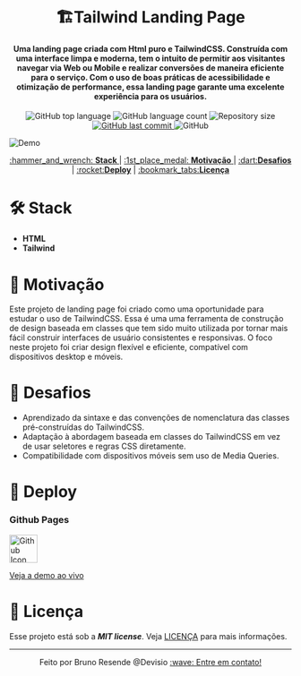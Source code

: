 <h1 align="center">
  🏗️Tailwind Landing Page
    <br>
</h1>

<h4 align="center">
  Uma landing page criada com Html puro e TailwindCSS. Construída com uma interface limpa e moderna, tem o intuito de permitir aos visitantes navegar via Web ou Mobile e realizar conversões de maneira eficiente para o serviço. Com o uso de boas práticas de acessibilidade e otimização de performance, essa landing page garante uma excelente experiência para os usuários.
</h4>
<p align="center">
  <img alt="GitHub top language" src="https://img.shields.io/github/languages/top/bresends/taiwind_landing">

  <img alt="GitHub language count" src="https://img.shields.io/github/languages/count/bresends/taiwind_landing">

  <img alt="Repository size" src="https://img.shields.io/github/languages/code-size/bresends/taiwind_landing">
  <a href="https://github.com/bresends/metronome/commits/master">
    <img alt="GitHub last commit" src="https://img.shields.io/github/last-commit/bresends/taiwind_landing">
  </a>
  <img alt="GitHub" src="https://img.shields.io/github/license/bresends/taiwind_landing">
</p>

![Demo](https://i.imgur.com/UhWhXA1.gif)

<p align="center">
  <a href="#hammer_and_wrench-Stack">:hammer_and_wrench: <strong>Stack</strong> </a> |
  <a href="#1st_place_medal-Motivação">:1st_place_medal: <strong>Motivação</strong> </a> |
  <a href="#dart-Desafios">:dart:<strong>Desafios</strong></a> |
  <a href="#rocket-Deploy">:rocket:<strong>Deploy</strong></a> |
  <a href="#bookmark_tabs-Licença">:bookmark_tabs:<strong>Licença</strong></a>
</p>

# :hammer_and_wrench: Stack

- **HTML**
- **Tailwind**

# :1st_place_medal: Motivação

Este projeto de landing page foi criado como uma oportunidade para estudar o uso de TailwindCSS. Essa é uma uma ferramenta de construção de design baseada em classes que tem sido muito utilizada por tornar mais fácil construir interfaces de usuário consistentes e responsivas. O foco neste projeto foi criar design flexível e eficiente, compatível com dispositivos desktop e móveis.

# :dart: Desafios

- Aprendizado da sintaxe e das convenções de nomenclatura das classes pré-construídas do TailwindCSS.
- Adaptação à abordagem baseada em classes do TailwindCSS em vez de usar seletores e regras CSS diretamente.
- Compatibilidade com dispositivos móveis sem uso de Media Queries.

# :rocket: Deploy
### Github Pages
<a href="https://bresends.github.io/taiwind_landing/">
    <img src="https://cdn-icons-png.flaticon.com/512/25/25231.png" width="50" height="50" alt="Github Icon">
</a>

[Veja a demo ao vivo](https://bresends.github.io/taiwind_landing/)

# :bookmark_tabs: Licença

Esse projeto está sob a **_MIT license_**. Veja [LICENÇA](https://github.com/bresends/taiwind_landing/blob/main/License.md) para mais informações.

---

<p align="center">
  <span>Feito por Bruno Resende @Devisio </span>
  <a href="https://www.linkedin.com/in/bresends/"> :wave: Entre em contato!</a>
</p>
